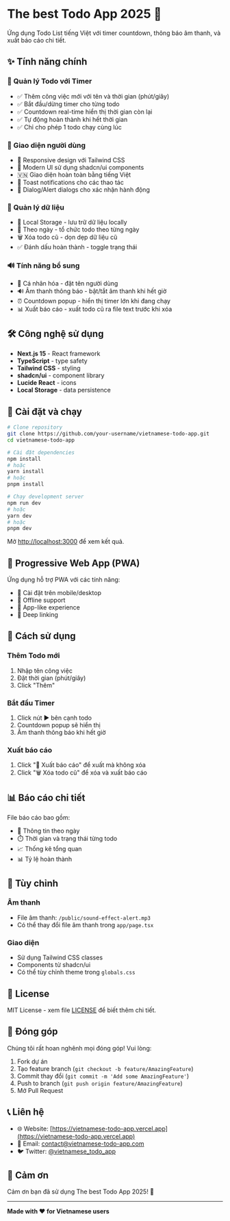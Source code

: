 # The best Todo App 2025 🚀

Ứng dụng Todo List tiếng Việt với timer countdown, thông báo âm thanh, và xuất báo cáo chi tiết.

## ✨ Tính năng chính

### 🎯 Quản lý Todo với Timer
- ✅ Thêm công việc mới với tên và thời gian (phút/giây)
- ✅ Bắt đầu/dừng timer cho từng todo
- ✅ Countdown real-time hiển thị thời gian còn lại
- ✅ Tự động hoàn thành khi hết thời gian
- ✅ Chỉ cho phép 1 todo chạy cùng lúc

### 🎨 Giao diện người dùng
- 📱 Responsive design với Tailwind CSS
- 🎨 Modern UI sử dụng shadcn/ui components
- 🇻🇳 Giao diện hoàn toàn bằng tiếng Việt
- 🔔 Toast notifications cho các thao tác
- 💬 Dialog/Alert dialogs cho xác nhận hành động

### 💾 Quản lý dữ liệu
- 💾 Local Storage - lưu trữ dữ liệu locally
- 📅 Theo ngày - tổ chức todo theo từng ngày
- 🗑️ Xóa todo cũ - dọn dẹp dữ liệu cũ
- ✅ Đánh dấu hoàn thành - toggle trạng thái

### 🔊 Tính năng bổ sung
- 👤 Cá nhân hóa - đặt tên người dùng
- 🔊 Âm thanh thông báo - bật/tắt âm thanh khi hết giờ
- ⏰ Countdown popup - hiển thị timer lớn khi đang chạy
- 📊 Xuất báo cáo - xuất todo cũ ra file text trước khi xóa

## 🛠️ Công nghệ sử dụng

- **Next.js 15** - React framework
- **TypeScript** - type safety
- **Tailwind CSS** - styling
- **shadcn/ui** - component library
- **Lucide React** - icons
- **Local Storage** - data persistence

## 🚀 Cài đặt và chạy

```bash
# Clone repository
git clone https://github.com/your-username/vietnamese-todo-app.git
cd vietnamese-todo-app

# Cài đặt dependencies
npm install
# hoặc
yarn install
# hoặc
pnpm install

# Chạy development server
npm run dev
# hoặc
yarn dev
# hoặc
pnpm dev
```

Mở [http://localhost:3000](http://localhost:3000) để xem kết quả.

## 📱 Progressive Web App (PWA)

Ứng dụng hỗ trợ PWA với các tính năng:
- 📱 Cài đặt trên mobile/desktop
- 🔄 Offline support
- 📱 App-like experience
- 🔗 Deep linking

## 🎯 Cách sử dụng

### Thêm Todo mới
1. Nhập tên công việc
2. Đặt thời gian (phút/giây)
3. Click "Thêm"

### Bắt đầu Timer
1. Click nút ▶️ bên cạnh todo
2. Countdown popup sẽ hiển thị
3. Âm thanh thông báo khi hết giờ

### Xuất báo cáo
1. Click "📄 Xuất báo cáo" để xuất mà không xóa
2. Click "🗑️ Xóa todo cũ" để xóa và xuất báo cáo

## 📊 Báo cáo chi tiết

File báo cáo bao gồm:
- 📅 Thông tin theo ngày
- ⏱️ Thời gian và trạng thái từng todo
- 📈 Thống kê tổng quan
- 📊 Tỷ lệ hoàn thành

## 🔧 Tùy chỉnh

### Âm thanh
- File âm thanh: `/public/sound-effect-alert.mp3`
- Có thể thay đổi file âm thanh trong `app/page.tsx`

### Giao diện
- Sử dụng Tailwind CSS classes
- Components từ shadcn/ui
- Có thể tùy chỉnh theme trong `globals.css`

## 📄 License

MIT License - xem file [LICENSE](LICENSE) để biết thêm chi tiết.

## 🤝 Đóng góp

Chúng tôi rất hoan nghênh mọi đóng góp! Vui lòng:

1. Fork dự án
2. Tạo feature branch (`git checkout -b feature/AmazingFeature`)
3. Commit thay đổi (`git commit -m 'Add some AmazingFeature'`)
4. Push to branch (`git push origin feature/AmazingFeature`)
5. Mở Pull Request

## 📞 Liên hệ

- 🌐 Website: [https://vietnamese-todo-app.vercel.app](https://vietnamese-todo-app.vercel.app)
- 📧 Email: contact@vietnamese-todo-app.com
- 🐦 Twitter: [@vietnamese_todo_app](https://twitter.com/vietnamese_todo_app)

## 🙏 Cảm ơn

Cảm ơn bạn đã sử dụng The best Todo App 2025! 🎉

---

**Made with ❤️ for Vietnamese users**
